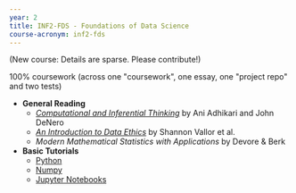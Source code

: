 ```yaml
---
year: 2
title: INF2-FDS - Foundations of Data Science
course-acronym: inf2-fds
---
```


(New course: Details are sparse. Please contribute!)

100% coursework (across one "coursework", one essay, one "project repo" and two tests)

- **General Reading**
  - [*Computational and Inferential Thinking*](https://www.inferentialthinking.com/chapters/intro) by Ani Adhikari and John DeNero
  - [*An Introduction to Data Ethics*](https://www.scu.edu/media/ethics-center/technology-ethics/IntroToDataEthics.pdf) by Shannon Vallor et al.
  - *Modern Mathematical Statistics with Applications* by Devore & Berk
- **Basic Tutorials**
  - [Python](http://bebi103.caltech.edu.s3-website-us-east-1.amazonaws.com/2015/tutorials/t1a_intro_to_python.html)
  - [Numpy](https://cs231n.github.io/python-numpy-tutorial/#python)
  - [Jupyter Notebooks](http://bebi103.caltech.edu.s3-website-us-east-1.amazonaws.com/2015/tutorials/t0b_intro_to_jupyter_notebooks.html)
